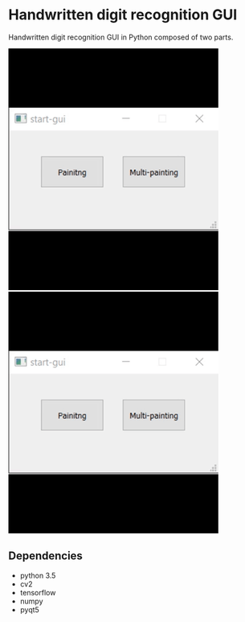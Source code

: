 # Handwritten digit recognition GUI
Handwritten digit recognition GUI in Python composed of two parts.


![Part 1](painting.gif) ![Part 1](painting.gif)

## Dependencies
* python 3.5
* cv2
* tensorflow
* numpy
* pyqt5
